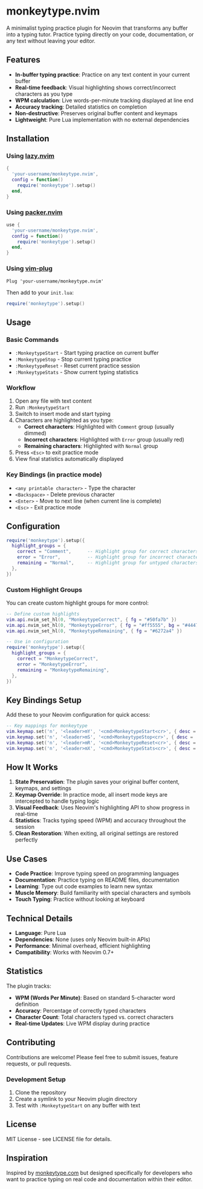 # monkeytype.nvim

A minimalist typing practice plugin for Neovim that transforms any buffer into a typing tutor. Practice typing directly on your code, documentation, or any text without leaving your editor.

## Features

- **In-buffer typing practice**: Practice on any text content in your current buffer
- **Real-time feedback**: Visual highlighting shows correct/incorrect characters as you type
- **WPM calculation**: Live words-per-minute tracking displayed at line end
- **Accuracy tracking**: Detailed statistics on completion
- **Non-destructive**: Preserves original buffer content and keymaps
- **Lightweight**: Pure Lua implementation with no external dependencies

## Installation

### Using [lazy.nvim](https://github.com/folke/lazy.nvim)

```lua
{
  'your-username/monkeytype.nvim',
  config = function()
    require('monkeytype').setup()
  end,
}
```

### Using [packer.nvim](https://github.com/wbthomason/packer.nvim)

```lua
use {
  'your-username/monkeytype.nvim',
  config = function()
    require('monkeytype').setup()
  end,
}
```

### Using [vim-plug](https://github.com/junegunn/vim-plug)

```vim
Plug 'your-username/monkeytype.nvim'
```

Then add to your `init.lua`:
```lua
require('monkeytype').setup()
```

## Usage

### Basic Commands

- `:MonkeytypeStart` - Start typing practice on current buffer
- `:MonkeytypeStop` - Stop current typing practice
- `:MonkeytypeReset` - Reset current practice session
- `:MonkeytypeStats` - Show current typing statistics

### Workflow

1. Open any file with text content
2. Run `:MonkeytypeStart`
3. Switch to insert mode and start typing
4. Characters are highlighted as you type:
   - **Correct characters**: Highlighted with `Comment` group (usually dimmed)
   - **Incorrect characters**: Highlighted with `Error` group (usually red)
   - **Remaining characters**: Highlighted with `Normal` group
5. Press `<Esc>` to exit practice mode
6. View final statistics automatically displayed

### Key Bindings (in practice mode)

- `<any printable character>` - Type the character
- `<Backspace>` - Delete previous character
- `<Enter>` - Move to next line (when current line is complete)
- `<Esc>` - Exit practice mode

## Configuration

```lua
require('monkeytype').setup({
  highlight_groups = {
    correct = "Comment",      -- Highlight group for correct characters
    error = "Error",          -- Highlight group for incorrect characters  
    remaining = "Normal",     -- Highlight group for untyped characters
  },
})
```

### Custom Highlight Groups

You can create custom highlight groups for more control:

```lua
-- Define custom highlights
vim.api.nvim_set_hl(0, "MonkeytypeCorrect", { fg = "#50fa7b" })
vim.api.nvim_set_hl(0, "MonkeytypeError", { fg = "#ff5555", bg = "#44475a" })
vim.api.nvim_set_hl(0, "MonkeytypeRemaining", { fg = "#6272a4" })

-- Use in configuration
require('monkeytype').setup({
  highlight_groups = {
    correct = "MonkeytypeCorrect",
    error = "MonkeytypeError",
    remaining = "MonkeytypeRemaining",
  },
})
```

## Key Bindings Setup

Add these to your Neovim configuration for quick access:

```lua
-- Key mappings for monkeytype
vim.keymap.set('n', '<leader>mY', '<cmd>MonkeytypeStart<cr>', { desc = 'Start typing practice' })
vim.keymap.set('n', '<leader>mS', '<cmd>MonkeytypeStop<cr>', { desc = 'Stop typing practice' })
vim.keymap.set('n', '<leader>mR', '<cmd>MonkeytypeReset<cr>', { desc = 'Reset typing practice' })
vim.keymap.set('n', '<leader>mX', '<cmd>MonkeytypeStats<cr>', { desc = 'Show typing stats' })
```

## How It Works

1. **State Preservation**: The plugin saves your original buffer content, keymaps, and settings
2. **Keymap Override**: In practice mode, all insert mode keys are intercepted to handle typing logic
3. **Visual Feedback**: Uses Neovim's highlighting API to show progress in real-time
4. **Statistics**: Tracks typing speed (WPM) and accuracy throughout the session
5. **Clean Restoration**: When exiting, all original settings are restored perfectly

## Use Cases

- **Code Practice**: Improve typing speed on programming languages
- **Documentation**: Practice typing on README files, documentation
- **Learning**: Type out code examples to learn new syntax
- **Muscle Memory**: Build familiarity with special characters and symbols
- **Touch Typing**: Practice without looking at keyboard

## Technical Details

- **Language**: Pure Lua
- **Dependencies**: None (uses only Neovim built-in APIs)
- **Performance**: Minimal overhead, efficient highlighting
- **Compatibility**: Works with Neovim 0.7+

## Statistics

The plugin tracks:
- **WPM (Words Per Minute)**: Based on standard 5-character word definition
- **Accuracy**: Percentage of correctly typed characters
- **Character Count**: Total characters typed vs. correct characters
- **Real-time Updates**: Live WPM display during practice

## Contributing

Contributions are welcome! Please feel free to submit issues, feature requests, or pull requests.

### Development Setup

1. Clone the repository
2. Create a symlink to your Neovim plugin directory
3. Test with `:MonkeytypeStart` on any buffer with text

## License

MIT License - see LICENSE file for details.

## Inspiration

Inspired by [monkeytype.com](https://monkeytype.com) but designed specifically for developers who want to practice typing on real code and documentation within their editor.
